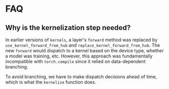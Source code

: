 # FAQ

## Why is the kernelization step needed?

In earlier versions of `kernels`, a layer's `forward` method was replaced
by `use_kernel_forward_from_hub` and `replace_kernel_forward_from_hub`.
The new `forward` would dispatch to a kernel based on the device type,
whether a model was training, etc. However, this approach was
fundamentally incompatible with `torch.compile` since it relied
on data-dependent branching.

To avoid branching, we have to make dispatch decisions ahead of time,
which is what the `kernelize` function does.
